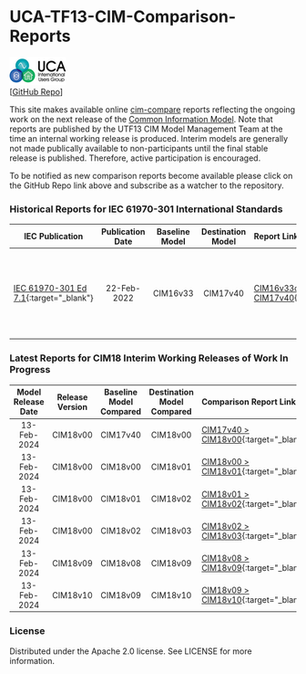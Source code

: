 # UCA-TF13-CIM-Comparison-Reports
![image](readme-icons/image-header-1.png)  
\[[GitHub Repo](https://github.com/cimug-org/UCA-TF13-CIM-Comparison-Reports)\]

This site makes available online [cim-compare](https://cim-compare.ucaiug.io/) reports reflecting the ongoing work on the next release of the [Common Information Model](https://en.wikipedia.org/wiki/Common_Information_Model_(electricity)). Note that reports are published by the UTF13 CIM Model Management Team at the time an internal working release is produced. Interim models are generally not made publically available to non-participants until the final stable release is published. Therefore, active participation is encouraged.

To be notified as new comparison reports become available please click on the GitHub Repo link above and subscribe as a watcher to the repository.

### Historical Reports for IEC 61970-301 International Standards

 IEC Publication | Publication Date | Baseline Model | Destination Model | Report Link | Comments
-----------------|:----------------:|:--------------:|:-----------------:|:------------|:----------------- 
[IEC 61970-301 Ed 7.1](https://webstore.iec.ch/en/publication/74467){:target="_blank"} | 22-Feb-2022 | CIM16v33 | CIM17v40 | [CIM16v33c > CIM17v40](https://utf13-reports.ucaiug.io/16v33c-17v40/comparison-report.html){:target="_blank"} | Comparison report of the UML differences between Ed 6.0 and Ed 7.1 of IEC 61970-301.

### Latest Reports for CIM18 Interim Working Releases of Work In Progress

 Model Release Date | Release Version | Baseline Model Compared| Destination Model Compared | Comparison Report Link | Release Notes
:------------------:|:---------------:|:----------------------:|:--------------------------:|:---------------------- |:-------------
13-Feb-2024 | CIM18v00 | CIM17v40 | CIM18v00 | [CIM17v40 > CIM18v00](https://utf13-reports.ucaiug.io/17v40-18v00/comparison-report.html){:target="_blank"} | [Grid18v00_ReleaseNotes.pdf](https://utf13-reports.ucaiug.io/17v40-18v00/Grid18v00_ReleaseNotes.pdf){:target="_blank"}
13-Feb-2024 | CIM18v00 | CIM18v00 | CIM18v01 | [CIM18v00 > CIM18v01](https://utf13-reports.ucaiug.io/18v00-18v01/comparison-report.html){:target="_blank"} | [Grid18v01_ReleaseNotes.pdf](https://utf13-reports.ucaiug.io/18v00-18v01/Grid18v01_ReleaseNotes.pdf){:target="_blank"}
13-Feb-2024 | CIM18v00 | CIM18v01 | CIM18v02 | [CIM18v01 > CIM18v02](https://utf13-reports.ucaiug.io/18v01-18v02/comparison-report.html){:target="_blank"} | [Grid18v02_ReleaseNotes.pdf](https://utf13-reports.ucaiug.io/18v01-18v02/Grid18v02_ReleaseNotes.pdf){:target="_blank"}
13-Feb-2024 | CIM18v00 | CIM18v02 | CIM18v03 | [CIM18v02 > CIM18v03](https://utf13-reports.ucaiug.io/18v02-18v03/comparison-report.html){:target="_blank"} | [Grid18v03_ReleaseNotes.pdf](https://utf13-reports.ucaiug.io/18v02-18v03/Grid18v03_ReleaseNotes.pdf){:target="_blank"}
13-Feb-2024 | CIM18v09 | CIM18v08 | CIM18v09 | [CIM18v08 > CIM18v09](https://utf13-reports.ucaiug.io/18v08-18v09/comparison-report.html){:target="_blank"} | [Grid18v19_ReleaseNotes.pdf](https://utf13-reports.ucaiug.io/18v08-18v09/Grid18v09_ReleaseNotes.pdf){:target="_blank"}
13-Feb-2024 | CIM18v10 | CIM18v09 | CIM18v10 | [CIM18v09 > CIM18v10](https://utf13-reports.ucaiug.io/18v09-18v10/comparison-report.html){:target="_blank"} | [Grid18v10_ReleaseNotes.pdf](https://utf13-reports.ucaiug.io/18v09-18v10/Grid18v10_ReleaseNotes.pdf){:target="_blank"}

### License
Distributed under the Apache 2.0 license. See LICENSE for more information.
